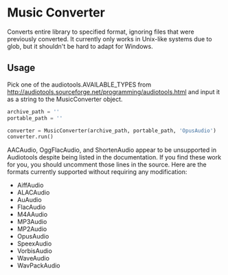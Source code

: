 # Music Converter
Converts entire library to specified format, ignoring files that were previously converted. It currently only works in Unix-like systems due to glob, but it shouldn't be hard to adapt for Windows.

## Usage
Pick one of the audiotools.AVAILABLE_TYPES from http://audiotools.sourceforge.net/programming/audiotools.html and input it as a string to the MusicConverter object.
```python
archive_path = ''
portable_path = ''

converter = MusicConverter(archive_path, portable_path, 'OpusAudio')
converter.run()
```

AACAudio, OggFlacAudio, and ShortenAudio appear to be unsupported in Audiotools despite being listed in the documentation. If you find these work for you, you should uncomment those lines in the source. Here are the formats currently supported without requiring any modification:
- AiffAudio
- ALACAudio
- AuAudio
- FlacAudio
- M4AAudio
- MP3Audio
- MP2Audio
- OpusAudio
- SpeexAudio
- VorbisAudio
- WaveAudio
- WavPackAudio
